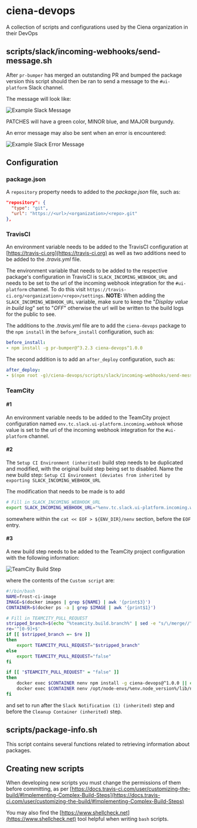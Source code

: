 # ciena-devops
A collection of scripts and configurations used by the Ciena organization in their DevOps

## scripts/slack/incoming-webhooks/send-message.sh

After `pr-bumper` has merged an outstanding PR and bumped the package version this script should then be ran to send a
message to the `#ui-platform` Slack channel.

The message will look like:

![Example Slack Message](https://user-images.githubusercontent.com/435544/35946094-19944f76-0c28-11e8-8c6d-783241c4eff4.png)

PATCHES will have a green color, MINOR blue, and MAJOR burgundy.

An error message may also be sent when an error is encountered:

![Example Slack Error Message](https://user-images.githubusercontent.com/435544/35946206-80c3bee8-0c28-11e8-81c1-b351050ddedb.png)

## Configuration

### package.json

A `repository` property needs to added to the _package.json_ file, such as:

```json
"repository": {
  "type": "git",
  "url": "https://<url>/<organization>/<repo>.git"
},
```


### TravisCI

An environment variable needs to be added to the TravisCI configuration at [https://travis-ci.org](https://travis-ci.org) as well as two additions need to be added to the _.travis.yml_ file.

The environment variable that needs to be added to the respective package's configuration in TravisCI is
`SLACK_INCOMING_WEBHOOK_URL` and needs to be set to the url of the incoming webhook integration for the `#ui-platform`
channel.  To do this visit `https://travis-ci.org/<organization>/<repo>/settings`. **NOTE:** When adding the
`SLACK_INCOMING_WEBHOOK_URL` variable, make sure to keep the "_Display value in build log_" set to "_OFF_" otherwise the url will be written to the build logs for the public to see.

The additions to the _.travis.yml_ file are to add the `ciena-devops` package to the `npm install` in the
`before_install` configuration, such as:

```yaml
before_install:
- npm install -g pr-bumper@^3.2.3 ciena-devops^1.0.0
```

The second addition is to add an `after_deploy` configuration, such as:

```yaml
after_deploy:
- $(npm root -g)/ciena-devops/scripts/slack/incoming-webhooks/send-message.sh
```

### TeamCity

#### #1

An environment variable needs to be added to the TeamCity project configuration named `env.tc.slack.ui-platform.incoming.webhook` whose value is set to the url of the incoming webhook integration for the `#ui-platform` channel.

#### #2

The `Setup CI Environment (inherited)` build step needs to be duplicated and modified, with the original build step being set to disabled.  Name the new build step: `Setup CI Environment (deviates from inherited by exporting SLACK_INCOMING_WEBHOOK_URL`

The modification that needs to be made is to add

```bash
# Fill in SLACK_INCOMING_WEBHOOK_URL
export SLACK_INCOMING_WEBHOOK_URL="%env.tc.slack.ui-platform.incoming.webhook%"
```

somewhere within the `cat << EOF > ${ENV_DIR}/nenv` section, before the `EOF` entry.


#### #3

A new build step needs to be added to the TeamCity project configuration with the following information:

![TeamCity Build Step](https://user-images.githubusercontent.com/435544/37061103-ffc6d5e2-2157-11e8-9050-d43120c6f0d6.png)

where the contents of the `Custom script` are:

```bash
#!/bin/bash
NAME=frost-ci-image
IMAGE=$(docker images | grep ${NAME} | awk '{print$3}')
CONTAINER=$(docker ps -a | grep $IMAGE | awk '{print$1}')

# Fill in TEAMCITY_PULL_REQUEST
stripped_branch=$(echo "%teamcity.build.branch%" | sed -e "s/\/merge//")
re='^[0-9]+$'
if [[ $stripped_branch =~ $re ]]
then
    export TEAMCITY_PULL_REQUEST="$stripped_branch"
else
    export TEAMCITY_PULL_REQUEST="false"
fi

if [[ "$TEAMCITY_PULL_REQUEST" = "false" ]]
then
    docker exec $CONTAINER nenv npm install -g ciena-devops@^1.0.0 || exit $?
    docker exec $CONTAINER nenv /opt/node-envs/%env.node_version%/lib/node_modules/ciena-devops/scripts/slack/incoming-webhooks/send-message.sh || exit $?
fi
```

and set to run after the `Slack Notification (1) (inherited)` step and before the `Cleanup Container (inherited)` step.



## scripts/package-info.sh

This script contains several functions related to retrieving information about packages.


## Creating new scripts

When developing new scripts you must change the permissions of them before committing, as per
[https://docs.travis-ci.com/user/customizing-the-build/#Implementing-Complex-Build-Steps](https://docs.travis-ci.com/user/customizing-the-build/#Implementing-Complex-Build-Steps)

You may also find the [https://www.shellcheck.net](https://www.shellcheck.net) tool helpful when writing `bash` 
scripts.

